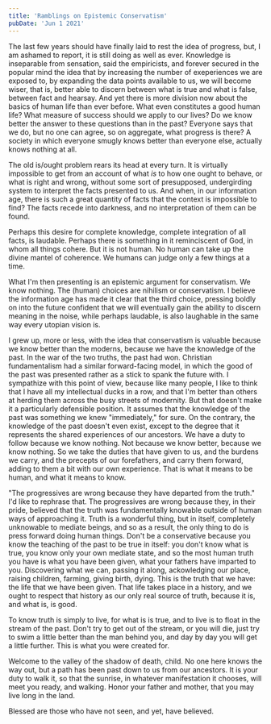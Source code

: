 ```yaml
---
title: 'Ramblings on Epistemic Conservatism'
pubDate: 'Jun 1 2021'
---
```


The last few years should have finally laid to rest the idea of progress, but, I am ashamed to
report, it is still doing as well as ever. Knowledge is inseparable from sensation, said the
empiricists, and forever secured in the popular mind the idea that by increasing the number of
exeperiences we are exposed to, by expanding the data points available to us, we will become wiser,
that is, better able to discern between what is true and what is false, between fact and hearsay.
And yet there is more division now about the basics of human life than ever before. What even
constitutes a good human life? What measure of success should we apply to our lives? Do we know
better the answer to these questions than in the past? Everyone says that we do, but no one can
agree, so on aggregate, what progress is there? A society in which everyone smugly knows better than
everyone else, actually knows nothing at all.

The old is/ought problem rears its head at every turn. It is virtually impossible to get from an
account of what _is_ to how one ought to behave, or what is right and wrong, without some sort of
presupposed, undergirding system to interpret the facts presented to us. And when, in our
information age, there is such a great quantity of facts that the context is impossible to find? The
facts recede into darkness, and no interpretation of them can be found.

Perhaps this desire for complete knowledge, complete integration of all facts, is laudable. Perhaps
there is something in it reminciscent of God, in whom all things cohere. But it is not human. No
human can take up the divine mantel of coherence. We humans can judge only a few things at a time.

What I'm then presenting is an epistemic argument for conservatism. We know nothing. The (human)
choices are nihilism or conservatism. I believe the information age has made it clear that the third
choice, pressing boldly on into the future confident that we will eventually gain the ability to
discern meaning in the noise, while perhaps laudable, is also laughable in the same way every
utopian vision is.

I grew up, more or less, with the idea that conservatism is valuable because we know better than the
moderns, because we have the knowledge of the past. In the war of the two truths, the past had won.
Christian fundamentalism had a similar forward-facing model, in which the good of the past was
presented rather as a stick to spank the future with. I sympathize with this point of view, because
like many people, I like to think that I have all my intellectual ducks in a row, and that I'm
better than others at herding them across the busy streets of modernity. But that doesn't make it a
particularly defensible position. It assumes that the knowledge of the past was something we knew
"immediately," for sure. On the contrary, the knowledge of the past doesn't even exist, except to
the degree that it represents the shared experiences of our ancestors. We have a duty to follow
because we know nothing. Not because we know better, because we know nothing. So we take the duties
that have given to us, and the burdens we carry, and the precepts of our forefathers, and carry them
forward, adding to them a bit with our own experience. That is what it means to be human, and what
it means to know.

"The progressives are wrong because they have departed from the truth." I'd like to rephrase that.
The progressives are wrong because they, in their pride, believed that the truth was fundamentally
knowable outside of human ways of approaching it. Truth is a wonderful thing, but in itself,
completely unknowable to mediate beings, and so as a result, the only thing to do is press forward
doing human things. Don't be a conservative because you know the teaching of the past to be true in
itself: you don't know what is true, you know only your own mediate state, and so the most human
truth you have is what you have been given, what your fathers have imparted to you. Discovering what
we can, passing it along, ackowledging our place, raising children, farming, giving birth, dying.
This is the truth that we have: the life that we have been given. That life takes place in a
history, and we ought to respect that history as our only real source of truth, because it is, and
what is, is good.

To know truth is simply to live, for what is is true, and to live is to float in the stream of the
past. Don't try to get out of the stream, or you will die, just try to swim a little better than the
man behind you, and day by day you will get a little further. This is what you were created for.

Welcome to the valley of the shadow of death, child. No one here knows the way out, but a path has
been past down to us from our ancestors. It is your duty to walk it, so that the sunrise, in
whatever manifestation it chooses, will meet you ready, and walking. Honor your father and mother,
that you may live long in the land.

Blessed are those who have not seen, and yet, have believed.
